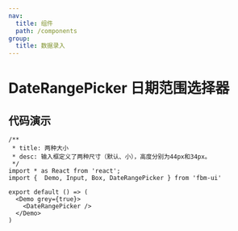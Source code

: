 ```yaml
---
nav:
  title: 组件
  path: /components
group:
  title: 数据录入
---
```

# DateRangePicker 日期范围选择器
## 代码演示

```tsx
/**
 * title: 两种大小
 * desc: 输入框定义了两种尺寸（默认、小），高度分别为44px和34px。
 */
import * as React from 'react';
import {  Demo, Input, Box, DateRangePicker } from 'fbm-ui'

export default () => (
  <Demo grey={true}>
    <DateRangePicker />
  </Demo>
)
```


<API></API>